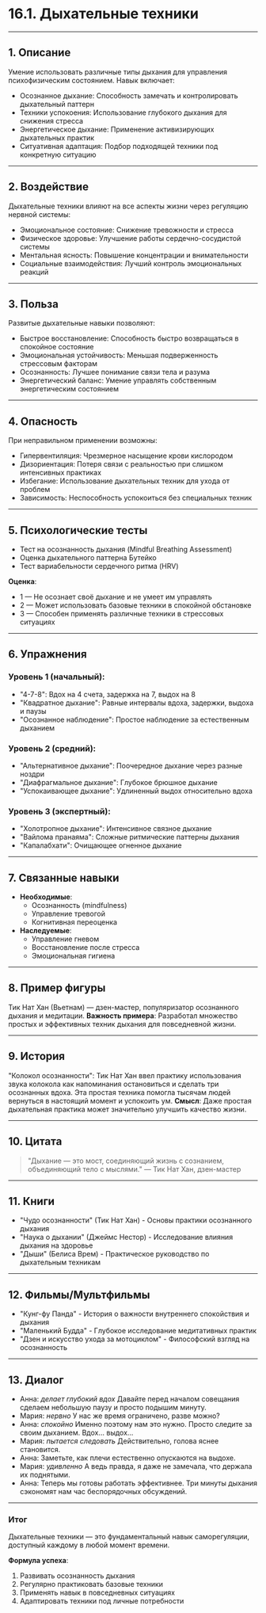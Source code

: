 # 16.1. Дыхательные техники

---

## 1. Описание
Умение использовать различные типы дыхания для управления психофизическим состоянием.
Навык включает:
- Осознанное дыхание: Способность замечать и контролировать дыхательный паттерн
- Техники успокоения: Использование глубокого дыхания для снижения стресса
- Энергетическое дыхание: Применение активизирующих дыхательных практик
- Ситуативная адаптация: Подбор подходящей техники под конкретную ситуацию

---

## 2. Воздействие
Дыхательные техники влияют на все аспекты жизни через регуляцию нервной системы:
- Эмоциональное состояние: Снижение тревожности и стресса
- Физическое здоровье: Улучшение работы сердечно-сосудистой системы
- Ментальная ясность: Повышение концентрации и внимательности
- Социальные взаимодействия: Лучший контроль эмоциональных реакций

---

## 3. Польза
Развитые дыхательные навыки позволяют:
- Быстрое восстановление: Способность быстро возвращаться в спокойное состояние
- Эмоциональная устойчивость: Меньшая подверженность стрессовым факторам
- Осознанность: Лучшее понимание связи тела и разума
- Энергетический баланс: Умение управлять собственным энергетическим состоянием

---

## 4. Опасность
При неправильном применении возможны:
- Гипервентиляция: Чрезмерное насыщение крови кислородом
- Дизориентация: Потеря связи с реальностью при слишком интенсивных практиках
- Избегание: Использование дыхательных техник для ухода от проблем
- Зависимость: Неспособность успокоиться без специальных техник

---

## 5. Психологические тесты
- Тест на осознанность дыхания (Mindful Breathing Assessment)
- Оценка дыхательного паттерна Бутейко
- Тест вариабельности сердечного ритма (HRV)

**Оценка**:
- 1 — Не осознает своё дыхание и не умеет им управлять
- 2 — Может использовать базовые техники в спокойной обстановке
- 3 — Способен применять различные техники в стрессовых ситуациях

---

## 6. Упражнения

### Уровень 1 (начальный):
- "4-7-8": Вдох на 4 счета, задержка на 7, выдох на 8
- "Квадратное дыхание": Равные интервалы вдоха, задержки, выдоха и паузы
- "Осознанное наблюдение": Простое наблюдение за естественным дыханием

### Уровень 2 (средний):
- "Альтернативное дыхание": Поочередное дыхание через разные ноздри
- "Диафрагмальное дыхание": Глубокое брюшное дыхание
- "Успокаивающее дыхание": Удлиненный выдох относительно вдоха

### Уровень 3 (экспертный):
- "Холотропное дыхание": Интенсивное связное дыхание
- "Вайлома пранаяма": Сложные ритмические паттерны дыхания
- "Капалабхати": Очищающее огненное дыхание

---

## 7. Связанные навыки
- **Необходимые**:
  - Осознанность (mindfulness)
  - Управление тревогой
  - Когнитивная переоценка
- **Наследуемые**:
  - Управление гневом
  - Восстановление после стресса
  - Эмоциональная гигиена

---

## 8. Пример фигуры
Тик Нат Хан (Вьетнам) — дзен-мастер, популяризатор осознанного дыхания и медитации.
**Важность примера**: Разработал множество простых и эффективных техник дыхания для повседневной жизни.

---

## 9. История
"Колокол осознанности": Тик Нат Хан ввел практику использования звука колокола как напоминания остановиться и сделать три осознанных вдоха. Эта простая техника помогла тысячам людей вернуться в настоящий момент и успокоить ум.
**Смысл**: Даже простая дыхательная практика может значительно улучшить качество жизни.

---

## 10. Цитата
> "Дыхание — это мост, соединяющий жизнь с сознанием, объединяющий тело с мыслями."
> — Тик Нат Хан, дзен-мастер

---

## 11. Книги
- "Чудо осознанности" (Тик Нат Хан) - Основы практики осознанного дыхания
- "Наука о дыхании" (Джеймс Нестор) - Исследование влияния дыхания на здоровье
- "Дыши" (Белиса Врем) - Практическое руководство по дыхательным техникам

---

## 12. Фильмы/Мультфильмы
- "Кунг-фу Панда" - История о важности внутреннего спокойствия и дыхания
- "Маленький Будда" - Глубокое исследование медитативных практик
- "Дзен и искусство ухода за мотоциклом" - Философский взгляд на осознанность

---

## 13. Диалог

- Анна: *делает глубокий вдох* Давайте перед началом совещания сделаем небольшую паузу и просто подышим минуту.
- Мария: *нервно* У нас же время ограничено, разве можно?
- Анна: *спокойно* Именно поэтому нам это нужно. Просто следите за своим дыханием. Вдох... выдох...
- Мария: *пытается следовать* Действительно, голова яснее становится.
- Анна: Заметьте, как плечи естественно опускаются на выдохе.
- Мария: *удивленно* А ведь правда, я даже не замечала, что держала их поднятыми.
- Анна: Теперь мы готовы работать эффективнее. Три минуты дыхания сэкономят нам час беспорядочных обсуждений.

---

### **Итог**
Дыхательные техники — это фундаментальный навык саморегуляции, доступный каждому в любой момент времени.

**Формула успеха**:
1. Развивать осознанность дыхания
2. Регулярно практиковать базовые техники
3. Применять навык в повседневных ситуациях
4. Адаптировать техники под личные потребности